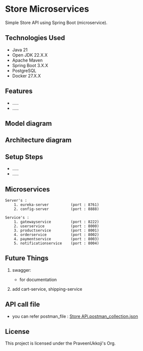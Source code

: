 <h1>Store Microservices</h1>

<p>Simple Store API using Spring Boot (microservice).</p>

## Technologies Used

- Java 21
- Open JDK 22.X.X
- Apache Maven
- Spring Boot 3.X.X
- PostgreSQL
- Docker 27.X.X

## Features

- .....
- .....

## Model diagram



## Architecture diagram



## Setup Steps

- .....
- .....

## Microservices

    Server's :
        1. eureka-server          (port : 8761)
        2. config-server          (port : 8888)

    Service's :
        1. gatewayservice         (port : 8222)
        2. userservice            (port : 8000)
        3. productservice         (port : 8001)
        4. orderservice           (port : 8002)
        4. paymentservice         (port : 8003)
        5. notificationservice    (port : 8004)

## Future Things

1. swagger:

   - for documentation

2. add cart-service, shipping-service

## API call file

- you can refer postman_file : [Store APi.postman_collection.json](Store%20APi.postman_collection.json)

## License

This project is licensed under the PraveenUkkoji's Org.
